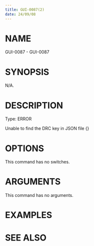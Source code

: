 ```yaml
---
title: GUI-0087(2)
date: 24/09/08
---
```


# NAME

GUI-0087 - GUI-0087

# SYNOPSIS

N/A.

# DESCRIPTION

Type: ERROR

Unable to find the DRC key in JSON file {}

# OPTIONS

This command has no switches.

# ARGUMENTS

This command has no arguments.

# EXAMPLES

# SEE ALSO
